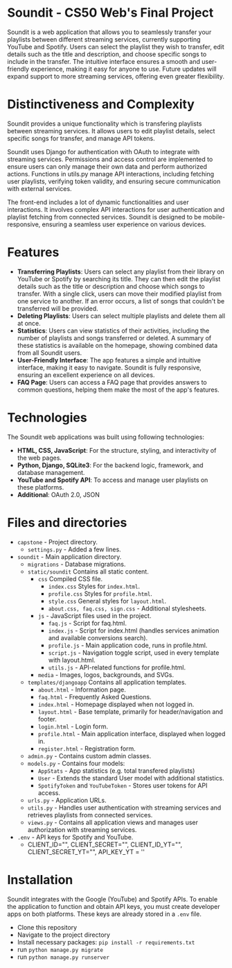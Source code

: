 # Soundit - CS50 Web's Final Project

Soundit is a web application that allows you to seamlessly transfer your playlists between different streaming services, currently supporting YouTube and Spotify. Users can select the playlist they wish to transfer, edit details such as the title and description, and choose specific songs to include in the transfer. The intuitive interface ensures a smooth and user-friendly experience, making it easy for anyone to use. Future updates will expand support to more streaming services, offering even greater flexibility.

# Distinctiveness and Complexity

Soundit provides a unique functionality which is transfering playlists between streaming services. It allows users to edit playlist details, select specific songs for transfer, and manage API tokens.

Soundit uses Django for authentication with OAuth to integrate with streaming services. Permissions and access control are implemented to ensure users can only manage their own data and perform authorized actions. Functions in utils.py manage API interactions, including fetching user playlists, verifying token validity, and ensuring secure communication with external services.

The front-end includes a lot of dynamic functionalities and user interactions. It involves complex API interactions for user authentication and playlist fetching from connected services. Soundit is designed to be mobile-responsive, ensuring a seamless user experience on various devices.

# Features

- **Transferring Playlists**: Users can select any playlist from their library on YouTube or Spotify by searching its title. They can then edit the playlist details such as the title or description and choose which songs to transfer. With a single click, users can move their modified playlist from one service to another. If an error occurs, a list of songs that couldn't be transferred will be provided.
- **Deleting Playlists**: Users can select multiple playlists and delete them all at once.
- **Statistics**: Users can view statistics of their activities, including the number of playlists and songs transferred or deleted. A summary of these statistics is available on the homepage, showing combined data from all Soundit users. 
- **User-Friendly Interface**: The app features a simple and intuitive interface, making it easy to navigate. Soundit is fully responsive, ensuring an excellent experience on all devices.
- **FAQ Page**: Users can access a FAQ page that provides answers to common questions, helping them make the most of the app's features.

# Technologies

The Soundit web applications was built using following technologies:
- **HTML, CSS, JavaScript**: For the structure, styling, and interactivity of the web pages.
- **Python, Django, SQLite3**: For the backend logic, framework, and database management.
- **YouTube and Spotify API**: To access and manage user playlists on these platforms.
- **Additional**: OAuth 2.0, JSON

# Files and directories
  - `capstone` - Project directory.
    - `settings.py` - Added a few lines.
  - `soundit` - Main application directory.
    - `migrations` - Database migrations.
    - `static/soundit` Contains all static content.
        - `css` Compiled CSS file.
            - `index.css` Styles for `index.html`.
            - `profile.css` Styles for `profile.html`.
            - `style.css` General  styles for `layout.html`.
            - `about.css, faq.css, sign.css` - Additional stylesheets.
        - `js` - JavaScript files used in the project.
            - `faq.js` - Script for faq.html.
            - `index.js` - Script for index.html (handles services animation and available conversions search).
            - `profile.js` - Main application code, runs in profile.html.
            - `script.js` - Navigation toggle script, used in every template with layout.html. 
            - `utils.js` - API-related functions for profile.html.
        - `media` - Images, logos, backgrounds, and SVGs.
    - `templates/djangoapp` Contains all application templates.
        - `about.html` - Information page.
        - `faq.html` - Frequently Asked Questions.
        - `index.html` - Homepage displayed when not logged in.
        - `layout.html` - Base template, primarily for header/navigation and footer.
        - `login.html` - Login form.
        - `profile.html` - Main application interface, displayed when logged in.
        - `register.html` - Registration form.
    - `admin.py` - Contains custom admin classes.
    - `models.py` - Contains four models:
      - `AppStats` - App statistics (e.g. total transfered playlists)
      - `User` - Extends the standard User model with additional statistics.
      - `SpotifyToken` and `YouTubeToken` - Stores user tokens for API access.
    - `urls.py` - Application URLs.
    - `utils.py` - Handles user authentication with streaming services and retrieves playlists from connected services.
    - `views.py` - Contains all application views and manages user authorization with streaming services.
  - `.env` - API keys for Spotify and YouTube.
    - CLIENT_ID="", CLIENT_SECRET="", CLIENT_ID_YT="", CLIENT_SECRET_YT="", API_KEY_YT = ''

# Installation
Soundit integrates with the Google (YouTube) and Spotify APIs. To enable the application to function and obtain API keys, you must create developer apps on both platforms. These keys are already stored in a `.env` file.
- Clone this repository
- Navigate to the project directory
- Install necessary packages: `pip install -r requirements.txt`
- run `python manage.py migrate`
- run `python manage.py runserver`
